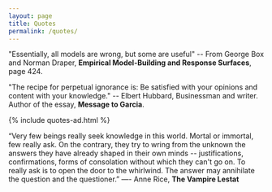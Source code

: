 ```yaml
---
layout: page
title: Quotes
permalink: /quotes/
---
```


"Essentially, all models are wrong, but some are useful"
-- From George Box and Norman Draper, **Empirical Model-Building and Response Surfaces**, page 424.

"The recipe for perpetual ignorance is:
Be satisfied with your opinions and
content with your knowledge."
-- Elbert Hubbard, Businessman and writer. Author of the essay, **Message to Garcia**.

{% include quotes-ad.html %}

“Very few beings really seek knowledge in this world. Mortal or immortal, few 
really ask. On the contrary, they try to wring from the unknown the answers 
they have already shaped in their own minds -- justifications, confirmations, 
forms of consolation without which they can't go on. To really ask is to open 
the door to the whirlwind. The answer may annihilate the question and the 
questioner.” ―- Anne Rice, **The Vampire Lestat**


